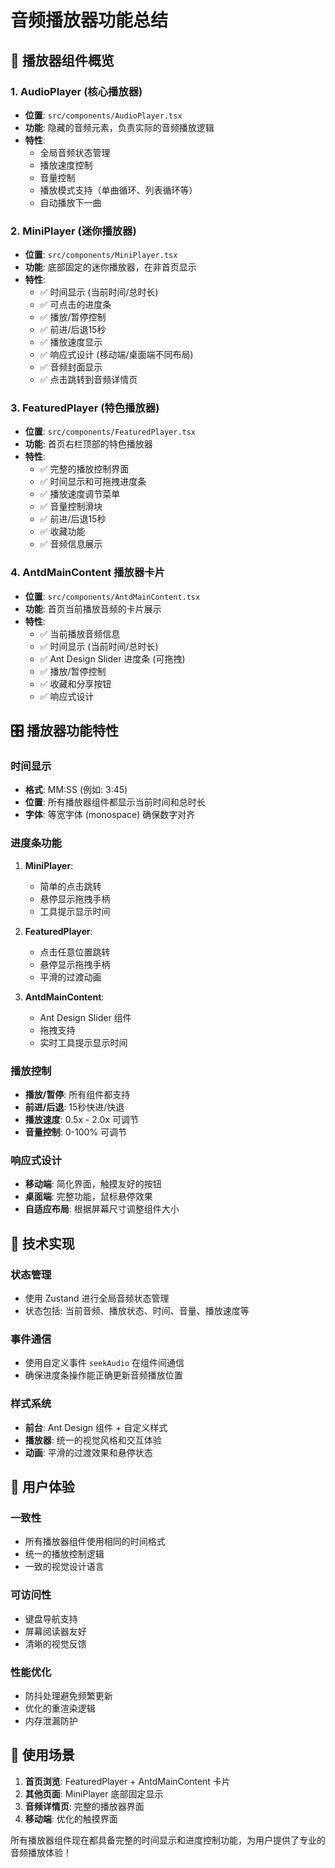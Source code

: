 # 音频播放器功能总结

## 🎵 播放器组件概览

### 1. AudioPlayer (核心播放器)
- **位置**: `src/components/AudioPlayer.tsx`
- **功能**: 隐藏的音频元素，负责实际的音频播放逻辑
- **特性**:
  - 全局音频状态管理
  - 播放速度控制
  - 音量控制
  - 播放模式支持（单曲循环、列表循环等）
  - 自动播放下一曲

### 2. MiniPlayer (迷你播放器)
- **位置**: `src/components/MiniPlayer.tsx`
- **功能**: 底部固定的迷你播放器，在非首页显示
- **特性**:
  - ✅ 时间显示 (当前时间/总时长)
  - ✅ 可点击的进度条
  - ✅ 播放/暂停控制
  - ✅ 前进/后退15秒
  - ✅ 播放速度显示
  - ✅ 响应式设计 (移动端/桌面端不同布局)
  - ✅ 音频封面显示
  - ✅ 点击跳转到音频详情页

### 3. FeaturedPlayer (特色播放器)
- **位置**: `src/components/FeaturedPlayer.tsx`
- **功能**: 首页右栏顶部的特色播放器
- **特性**:
  - ✅ 完整的播放控制界面
  - ✅ 时间显示和可拖拽进度条
  - ✅ 播放速度调节菜单
  - ✅ 音量控制滑块
  - ✅ 前进/后退15秒
  - ✅ 收藏功能
  - ✅ 音频信息展示

### 4. AntdMainContent 播放器卡片
- **位置**: `src/components/AntdMainContent.tsx`
- **功能**: 首页当前播放音频的卡片展示
- **特性**:
  - ✅ 当前播放音频信息
  - ✅ 时间显示 (当前时间/总时长)
  - ✅ Ant Design Slider 进度条 (可拖拽)
  - ✅ 播放/暂停控制
  - ✅ 收藏和分享按钮
  - ✅ 响应式设计

## 🎛️ 播放器功能特性

### 时间显示
- **格式**: MM:SS (例如: 3:45)
- **位置**: 所有播放器组件都显示当前时间和总时长
- **字体**: 等宽字体 (monospace) 确保数字对齐

### 进度条功能
1. **MiniPlayer**: 
   - 简单的点击跳转
   - 悬停显示拖拽手柄
   - 工具提示显示时间

2. **FeaturedPlayer**:
   - 点击任意位置跳转
   - 悬停显示拖拽手柄
   - 平滑的过渡动画

3. **AntdMainContent**:
   - Ant Design Slider 组件
   - 拖拽支持
   - 实时工具提示显示时间

### 播放控制
- **播放/暂停**: 所有组件都支持
- **前进/后退**: 15秒快进/快退
- **播放速度**: 0.5x - 2.0x 可调节
- **音量控制**: 0-100% 可调节

### 响应式设计
- **移动端**: 简化界面，触摸友好的按钮
- **桌面端**: 完整功能，鼠标悬停效果
- **自适应布局**: 根据屏幕尺寸调整组件大小

## 🔧 技术实现

### 状态管理
- 使用 Zustand 进行全局音频状态管理
- 状态包括: 当前音频、播放状态、时间、音量、播放速度等

### 事件通信
- 使用自定义事件 `seekAudio` 在组件间通信
- 确保进度条操作能正确更新音频播放位置

### 样式系统
- **前台**: Ant Design 组件 + 自定义样式
- **播放器**: 统一的视觉风格和交互体验
- **动画**: 平滑的过渡效果和悬停状态

## 📱 用户体验

### 一致性
- 所有播放器组件使用相同的时间格式
- 统一的播放控制逻辑
- 一致的视觉设计语言

### 可访问性
- 键盘导航支持
- 屏幕阅读器友好
- 清晰的视觉反馈

### 性能优化
- 防抖处理避免频繁更新
- 优化的重渲染逻辑
- 内存泄漏防护

## 🎯 使用场景

1. **首页浏览**: FeaturedPlayer + AntdMainContent 卡片
2. **其他页面**: MiniPlayer 底部固定显示
3. **音频详情页**: 完整的播放器界面
4. **移动端**: 优化的触摸界面

所有播放器组件现在都具备完整的时间显示和进度控制功能，为用户提供了专业的音频播放体验！